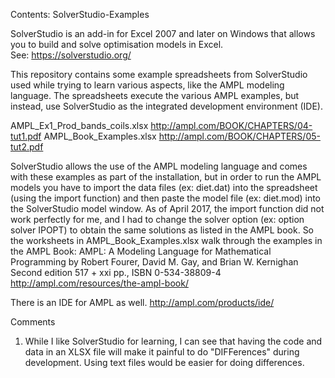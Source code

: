 Contents: SolverStudio-Examples

SolverStudio is an add-in for Excel 2007 and later on Windows that 
allows you to build and solve optimisation models in Excel.  
See:
		https://solverstudio.org/

This repository contains some example spreadsheets from SolverStudio used 
while trying to learn various aspects, like the AMPL modeling language.
The spreadsheets execute the various AMPL examples, but instead, use
SolverStudio as the integrated development environment (IDE).

AMPL_Ex1_Prod_bands_coils.xlsx         http://ampl.com/BOOK/CHAPTERS/04-tut1.pdf 
AMPL_Book_Examples.xlsx                http://ampl.com/BOOK/CHAPTERS/05-tut2.pdf 

SolverStudio allows the use of the AMPL modeling language and comes with these
examples as part of the installation, but in order to run the AMPL models you have
to import the data files (ex: diet.dat) into the spreadsheet (using the import function) 
and then paste the model file (ex: diet.mod) into the SolverStudio model window.
As of April 2017, the import function did not work perfectly for me, and I had
to change the solver option (ex: option solver IPOPT) to obtain the same solutions
as listed in the AMPL book.  So the worksheets in AMPL_Book_Examples.xlsx walk
through the examples in the AMPL Book: 
	AMPL: A Modeling Language for Mathematical Programming
	by Robert Fourer, David M. Gay, and Brian W. Kernighan
	Second edition	517 + xxi pp., ISBN 0-534-38809-4
	http://ampl.com/resources/the-ampl-book/

There is an IDE for AMPL as well.
	http://ampl.com/products/ide/


Comments
1) While I like SolverStudio for learning, I can see that having the code and data in an XLSX file will make it painful to do "DIFFerences" during development.  Using text files would be easier for doing differences.